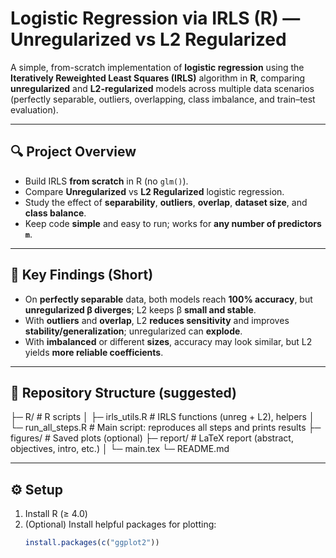 # Logistic Regression via IRLS (R) — Unregularized vs L2 Regularized

A simple, from-scratch implementation of **logistic regression** using the **Iteratively Reweighted Least Squares (IRLS)** algorithm in **R**, comparing **unregularized** and **L2-regularized** models across multiple data scenarios (perfectly separable, outliers, overlapping, class imbalance, and train–test evaluation).

---

## 🔍 Project Overview

- Build IRLS **from scratch** in R (no `glm()`).
- Compare **Unregularized** vs **L2 Regularized** logistic regression.
- Study the effect of **separability**, **outliers**, **overlap**, **dataset size**, and **class balance**.
- Keep code **simple** and easy to run; works for **any number of predictors `m`**.

---

## 🧠 Key Findings (Short)

- On **perfectly separable** data, both models reach **100% accuracy**, but **unregularized β diverges**; L2 keeps β **small and stable**.
- With **outliers** and **overlap**, L2 **reduces sensitivity** and improves **stability/generalization**; unregularized can **explode**.
- With **imbalanced** or different **sizes**, accuracy may look similar, but L2 yields **more reliable coefficients**.

---

## 📁 Repository Structure (suggested)

├─ R/ # R scripts
│ ├─ irls_utils.R # IRLS functions (unreg + L2), helpers
│ └─ run_all_steps.R # Main script: reproduces all steps and prints results
├─ figures/ # Saved plots (optional)
├─ report/ # LaTeX report (abstract, objectives, intro, etc.)
│ └─ main.tex
└─ README.md

---

## ⚙️ Setup

1. Install R (≥ 4.0)
2. (Optional) Install helpful packages for plotting:
   ```r
   install.packages(c("ggplot2"))
